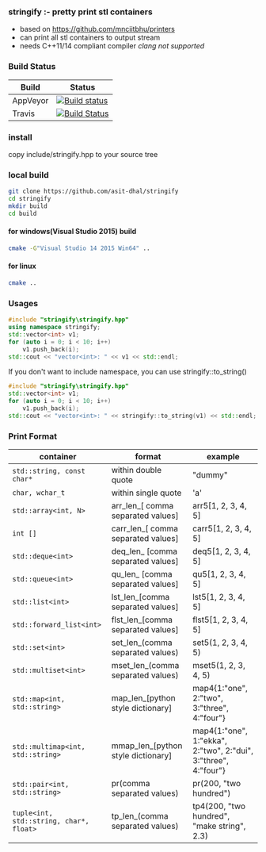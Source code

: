 ### stringify :- pretty print stl containers
- based on https://github.com/mnciitbhu/printers
- can print all stl containers to output stream
- needs C++11/14 compliant compiler _clang not supported_

### Build Status
| Build  | Status |
|------- | -------- |
| AppVeyor | [![Build status](https://ci.appveyor.com/api/projects/status/tlptg967c60jsp11/branch/master?svg=true)](https://ci.appveyor.com/project/asit-dhal/stringify/branch/master) |
| Travis | [![Build Status](https://travis-ci.org/asit-dhal/stringify.svg?branch=master)](https://travis-ci.org/asit-dhal/stringify) |

### install
copy include/stringify.hpp to your source tree

### local build
```sh
git clone https://github.com/asit-dhal/stringify
cd stringify
mkdir build 
cd build
```
#### for windows(Visual Studio 2015) build
```sh
cmake -G"Visual Studio 14 2015 Win64" ..
```

#### for linux
```sh
cmake ..
```

### Usages
```cpp
#include "stringify\stringify.hpp"
using namespace stringify;
std::vector<int> v1;
for (auto i = 0; i < 10; i++)
    v1.push_back(i);
std::cout << "vector<int>: " << v1 << std::endl;
```
If you don't want to include namespace, you can use stringify::to_string()
```cpp
#include "stringify\stringify.hpp"
std::vector<int> v1;
for (auto i = 0; i < 10; i++)
    v1.push_back(i);
std::cout << "vector<int>: " << stringify::to_string(v1) << std::endl;
```

### Print Format
| container | format | example |
| --------- | ------ | ------- |
| ```std::string, const char*```| within double quote | "dummy" |
| ```char, wchar_t``` | within single quote | 'a' |
| ```std::array<int, N>``` | arr_len_[ comma separated values] | arr5[1, 2, 3, 4, 5]|
| ```int []``` |   carr_len_[ comma separated values] | carr5[1, 2, 3, 4, 5] |
| ```std::deque<int>``` | deq_len_ [comma separated values] | deq5[1, 2, 3, 4, 5]|
| ```std::queue<int>``` | qu_len_ [comma separated values] | qu5[1, 2, 3, 4, 5]|
| ```std::list<int>``` | lst_len_[comma separated values] | lst5[1, 2, 3, 4, 5] |
| ```std::forward_list<int>``` | flst_len_[comma separated values] | flst5[1, 2, 3, 4, 5] |
| ```std::set<int>``` | set_len_(comma separated values) | set5(1, 2, 3, 4, 5) |
| ```std::multiset<int>``` | mset_len_(comma separated values) | mset5(1, 2, 3, 4, 5) |
| ```std::map<int, std::string>``` | map_len_[python style dictionary] |  map4{1:"one", 2:"two", 3:"three", 4:"four"}|
| ```std::multimap<int, std::string>``` | mmap_len_[python style dictionary] |  map4{1:"one", 1:"ekka", 2:"two", 2:"dui", 3:"three", 4:"four"}|
| ```std::pair<int, std::string>``` | pr(comma separated values) |  pr(200, "two hundred")|
| ```tuple<int, std::string, char*, float>``` | tp_len_(comma separated values) |tp4(200, "two hundred", "make string", 2.3)|

